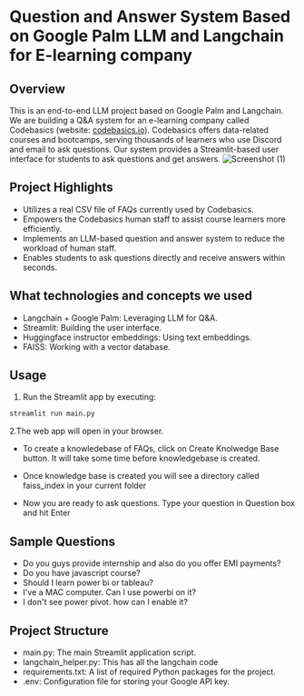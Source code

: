 # Question and Answer System Based on Google Palm LLM and Langchain for E-learning company  



## Overview

This is an end-to-end LLM project based on Google Palm and Langchain. We are building a Q&A system for an e-learning company called Codebasics (website: [codebasics.io](https://codebasics.io)). Codebasics offers data-related courses and bootcamps, serving thousands of learners who use Discord and email to ask questions. Our system provides a Streamlit-based user interface for students to ask questions and get answers.
![Screenshot (1)](https://github.com/Deekshithrai/Question-and-Answer-System-Based-on-Google-Palm-LLM-and-Langchain-for-E-learning-company-/assets/144473857/3b2515df-a140-4ce3-8984-238c4262f169)

## Project Highlights

- Utilizes a real CSV file of FAQs currently used by Codebasics.
- Empowers the Codebasics human staff to assist course learners more efficiently.
- Implements an LLM-based question and answer system to reduce the workload of human staff.
- Enables students to ask questions directly and receive answers within seconds.

## What technologies and concepts we used



- Langchain + Google Palm: Leveraging LLM for Q&A.
- Streamlit: Building the user interface.
- Huggingface instructor embeddings: Using text embeddings.
- FAISS: Working with a vector database.

## Usage

1. Run the Streamlit app by executing:
```bash
streamlit run main.py

```

2.The web app will open in your browser.

- To create a knowledebase of FAQs, click on Create Knolwedge Base button. It will take some time before knowledgebase is created.

- Once knowledge base is created you will see a directory called faiss_index in your current folder

- Now you are ready to ask questions. Type your question in Question box and hit Enter
## Sample Questions
  - Do you guys provide internship and also do you offer EMI payments?
  - Do you have javascript course?
  - Should I learn power bi or tableau?
  - I've a MAC computer. Can I use powerbi on it?
  - I don't see power pivot. how can I enable it?

## Project Structure

- main.py: The main Streamlit application script.
- langchain_helper.py: This has all the langchain code
- requirements.txt: A list of required Python packages for the project.
- .env: Configuration file for storing your Google API key.
